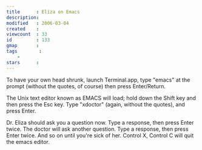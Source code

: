 ```yaml
---
title      : Eliza on Emacs
description: 
modified   : 2006-03-04
created    : 
viewcount  : 33
id         : 133
gmap       : 
tags        :
    - 
stars      : 
---
```


To have your own head shrunk, launch Terminal.app, type "emacs" at the prompt (without the quotes, of course) then press Enter/Return.



The Unix text editor known as EMACS will load; hold down the Shift key and then press the Esc key. Type "xdoctor" (again, without the quotes), and press Enter.



Dr. Eliza should ask you a question now. Type a response, then press Enter twice. The doctor will ask another question. Type a response, then press Enter twice. And so on until you're sick of her. Control X, Control C will quit the emacs editor.


